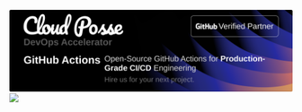 <!-- Profile images are relative to the root, when served as the profile page -->
<!-- Using absolute URL so that it works after being published as the Organization profile -->
[![Banner](https://github.com/cloudposse-github-actions/.github/blob/main/profile/banner/image.png?raw=true)](https://cpco.io/homepage)
<img src="https://ga-beacon.cloudposse.com/UA-76589703-4/cloudposse-github-actions/.github?pixel&cs=github&cm=readme&an=.github" width="0"/>
